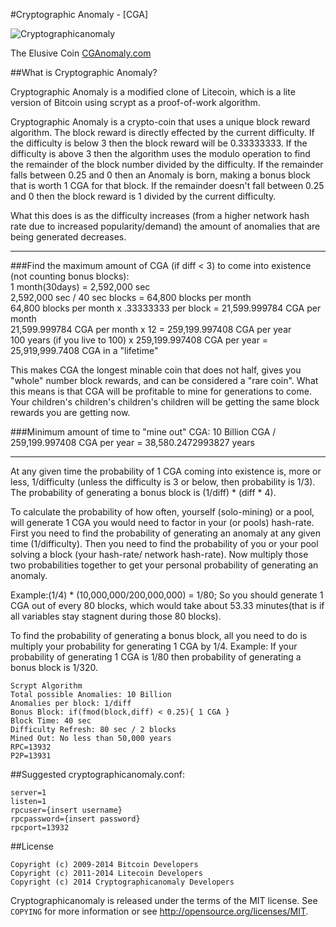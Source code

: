 #Cryptographic Anomaly - [CGA]  

![Cryptographicanomaly](http://cganomaly.com/imgs/logo.png)

The Elusive Coin
[CGAnomaly.com](CGAnomaly.com)  

##What is Cryptographic Anomaly?

Cryptographic Anomaly is a modified clone of Litecoin, which is a lite version of Bitcoin using scrypt as a proof-of-work algorithm. 

Cryptographic Anomaly is a crypto-coin that uses a unique block reward algorithm. The block reward is directly effected by the current difficulty. If the difficulty is below 3 then the block reward will be 0.33333333. If the difficulty is above 3 then the algorithm uses the modulo operation to find the remainder of the block number divided by the difficulty. If the remainder falls between 0.25 and 0 then an Anomaly is born, making a bonus block that is worth 1 CGA for that block. If the remainder doesn't fall between 0.25 and 0 then the block reward is 1 divided by the current difficulty.

What this does is as the difficulty increases (from a higher network hash rate due to increased popularity/demand) the amount of anomalies that are being generated decreases.  

---------------------------------------------------------------------------------------------------

###Find the maximum amount of CGA (if diff < 3) to come into existence (not counting bonus blocks):  
1 month(30days) = 2,592,000 sec  
2,592,000 sec / 40 sec blocks = 64,800 blocks per month  
64,800 blocks per month x .33333333 per block = 21,599.999784 CGA per month  
21,599.999784 CGA per month x 12 = 259,199.997408 CGA per year  
100 years (if you live to 100) x 259,199.997408 CGA per year = 25,919,999.7408 CGA in a "lifetime"  

This makes CGA the longest minable coin that does not half, gives you "whole" number block rewards, and can be considered a "rare coin". What this means is that CGA will be profitable to mine for generations to come. Your children's children's children's children will be getting the same block rewards you are getting now.

###Minimum amount of time to "mine out" CGA:
10 Billion CGA / 259,199.997408 CGA per year = 38,580.2472993827 years  

-----------------------------------------------------------------------------------------------------

At any given time the probability of 1 CGA coming into existence is, more or less, 1/difficulty (unless the difficulty is 3 or below, then probability is 1/3). The probability of generating a bonus block is (1/diff) * (diff * 4).  

To calculate the probability of how often, yourself (solo-mining) or a pool, will generate 1 CGA you would need to factor in your (or pools) hash-rate. First you need to find the probability of generating an anomaly at any given time (1/difficulty). Then you need to find the probability of you or your pool solving a block (your hash-rate/ network hash-rate). Now multiply those two probabilities together to get your personal probability of generating an anomaly.  

Example:(1/4) * (10,000,000/200,000,000) = 1/80; So you should generate 1 CGA out of every 80 blocks, which would take about 53.33 minutes(that is if all variables stay stagnent during those 80 blocks).

To find the probability of generating a bonus block, all you need to do is multiply your probability for generating 1 CGA by 1/4.
Example: If your probability of generating 1 CGA is 1/80 then probability of generating a bonus block is 1/320.

	Scrypt Algorithm
	Total possible Anomalies: 10 Billion
	Anomalies per block: 1/diff
	Bonus Block: if(fmod(block,diff) < 0.25){ 1 CGA }
	Block Time: 40 sec
	Difficulty Refresh: 80 sec / 2 blocks
	Mined Out: No less than 50,000 years
	RPC=13932
	P2P=13931


##Suggested cryptographicanomaly.conf:

	server=1
 	listen=1
 	rpcuser={insert username}
 	rpcpassword={insert password}
 	rpcport=13932
	

##License

	Copyright (c) 2009-2014 Bitcoin Developers
	Copyright (c) 2011-2014 Litecoin Developers
	Copyright (c) 2014 Cryptographicanomaly Developers

Cryptographicanomaly is released under the terms of the MIT license. See `COPYING` for more
information or see http://opensource.org/licenses/MIT.
